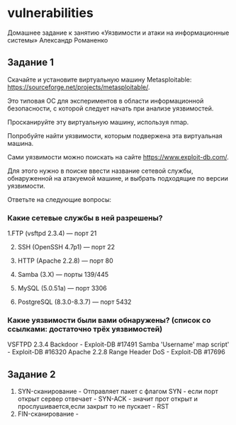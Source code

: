 # vulnerabilities


Домашнее задание к занятию «Уязвимости и атаки на информационные системы» Александр Романенко
## Задание 1

Скачайте и установите виртуальную машину Metasploitable: https://sourceforge.net/projects/metasploitable/.

Это типовая ОС для экспериментов в области информационной безопасности, с которой следует начать при анализе уязвимостей.

Просканируйте эту виртуальную машину, используя nmap.

Попробуйте найти уязвимости, которым подвержена эта виртуальная машина.

Сами уязвимости можно поискать на сайте https://www.exploit-db.com/.

Для этого нужно в поиске ввести название сетевой службы, обнаруженной на атакуемой машине, и выбрать подходящие по версии уязвимости.

Ответьте на следующие вопросы:

### Какие сетевые службы в ней разрешены?
1.FTP (vsftpd 2.3.4) — порт 21

2. SSH (OpenSSH 4.7p1) — порт 22

3. HTTP (Apache 2.2.8) — порт 80

4. Samba (3.X) — порты 139/445

5. MySQL (5.0.51a) — порт 3306

6. PostgreSQL (8.3.0-8.3.7) — порт 5432



### Какие уязвимости были вами обнаружены? (список со ссылками: достаточно трёх уязвимостей)
VSFTPD 2.3.4 Backdoor  - Exploit-DB #17491
Samba 'Username' map script' - Exploit-DB #16320
Apache 2.2.8 Range Header DoS - Exploit-DB #17696
## Задание 2
1. SYN-сканирование - Отправляет пакет с флагом SYN - если порт открыт сервер отвечает - SYN-ACK - значит прот открыт и прослушивается,если закрыт то не пускает - RST
2. FIN-сканирование - 











